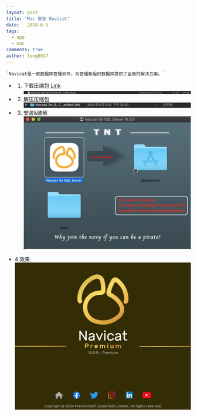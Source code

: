 ```yaml
---
layout: post
title: "Mac 安装 Navicat"
date:   2018-6-5
tags: 
  - app
  - mac
comments: true
author: feng6917
---
```


    `Navicat是一款数据库管理软件，为管理和组织数据库提供了全面的解决方案。`

<!-- more -->

- 1. 下载压缩包
      [Link](https://pan.baidu.com/s/1XL9QCsCvuIU5DpH-dr0LjA?pwd=c02x)
      ![img](../images/2018-6-5/1.jpg)
- 2. 解压压缩包
      ![img](../images/2018-6-5/2.jpg)
- 3. 安装&破解
     ![img](../images/2018-6-5/3.jpg)

- 4 效果
    ![img](../images/2018-6-5/4.jpg)
